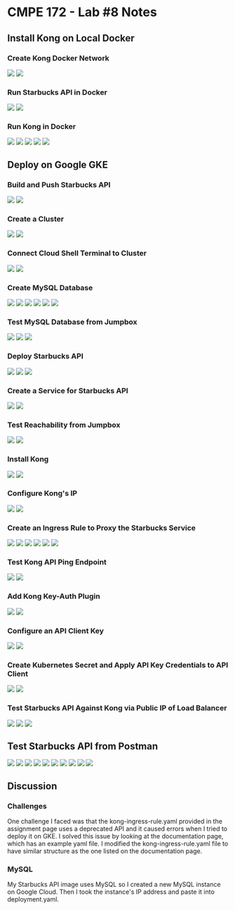 # CMPE 172 - Lab #8 Notes

## Install Kong on Local Docker

### Create Kong Docker Network

![](images/01_network.png)
![](images/02_network.png)

### Run Starbucks API in Docker

![](images/03_run_api.png)
![](images/04_run_api.png)

### Run Kong in Docker

![](images/05_run_kong.png)
![](images/06_run_kong.png)
![](images/07_config_kong.png)
![](images/08_config_kong.png)
![](images/09_reload_kong.png)

## Deploy on Google GKE

### Build and Push Starbucks API

![](images/10_push.png)
![](images/11_push.png)

### Create a Cluster

![](images/12_cluster.png)
![](images/13_cluster.png)

### Connect Cloud Shell Terminal to Cluster

![](images/14_connect.png)
![](images/15_connect.png)

### Create MySQL Database

![](images/16_create_mysql.png)
![](images/17_create_mysql.png)
![](images/18_create_mysql.png)
![](images/19_create_mysql.png)
![](images/20_mysql.png)
![](images/21_mysql.png)

### Test MySQL Database from Jumpbox

![](images/22_jumpbox_update.png)
![](images/23_jumpbox_update.png)
![](images/24_jumpbox_mysql_client.png)

### Deploy Starbucks API

![](images/25_deployment.png)
![](images/26_deployment_logs.png)
![](images/27_deployment_logs.png)

### Create a Service for Starbucks API

![](images/28_service.png)
![](images/29_service_logs.png)

### Test Reachability from Jumpbox

![](images/30_ping.png)
![](images/31_ping.png)

### Install Kong

![](images/32_kong.png)
![](images/33_kong.png)

### Configure Kong's IP

![](images/34_ip.png)
![](images/35_ip.png)

### Create an Ingress Rule to Proxy the Starbucks Service

![](images/36_kong_ingress_rule.png)
![](images/37_kong_ingress_rule.png)
![](images/38_kong_strip_path.png)
![](images/39_kong_strip_path.png)
![](images/40_kong_patch_ingress.png)
![](images/41_kong_patch_ingress.png)

### Test Kong API Ping Endpoint

![](images/42_ping.png)
![](images/43_ping.png)

### Add Kong Key-Auth Plugin

![](images/44_kong_key_auth.png)
![](images/45_kong_key_auth.png)

### Configure an API Client Key

![](images/46_kong_consumer.png)
![](images/47_kong_consumer.png)

### Create Kubernetes Secret and Apply API Key Credentials to API Client

![](images/48_kong_credentials.png)
![](images/49_kong_credentials.png)

### Test Starbucks API Against Kong via Public IP of Load Balancer

![](images/50_ping.png)
![](images/51_ping.png)
![](images/52_cards_orders.png)

## Test Starbucks API from Postman

![](images/53_postman.png)
![](images/54_postman_ping.png)
![](images/55_postman_new_card.png)
![](images/56_postman_get_cards.png)
![](images/57_postman_get_card.png)
![](images/58_postman_activate_card.png)
![](images/59_postman_new_order.png)
![](images/60_postman_get_orders.png)
![](images/61_postman_get_order.png)
![](images/62_postman_clear_order.png)

## Discussion

### Challenges

One challenge I faced was that the kong-ingress-rule.yaml
provided in the assignment page uses a deprecated API 
and it caused errors when I tried to deploy it on GKE.
I solved this issue by looking at the documentation page,
which has an example yaml file. I modified the
kong-ingress-rule.yaml file to have similar structure as
the one listed on the documentation page.

### MySQL

My Starbucks API image uses MySQL so I created a new
MySQL instance on Google Cloud. Then I took the instance's
IP address and paste it into deployment.yaml.
